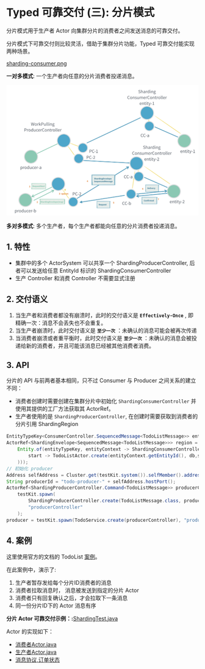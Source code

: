 # Typed 可靠交付 (三): 分片模式

分片模式用于生产者 Actor 向集群分片的消费者之间发送消息的可靠交付。

分片模式下可靠交付则比较灵活，借助于集群分片功能，Typed 可靠交付能实现两种场景。

[sharding-consumer.png](/img/sharding-consumer.png)

**一对多模式**: 一个生产者向任意的分片消费者投递消息。

![sharing-either.png](/img/sharing-either.png)

**多对多模式**: 多个生产者，每个生产者都能向任意的分片消费者投递消息。

## 1. 特性

- 集群中的多个 ActorSystem 可以共享一个 ShardingProducerController, 后者可以发送给任意 EntityId 标识的 ShardingConsumerController
- 生产 Controller 和消费 Controller 不需要显式注册

## 2. 交付语义

1. 当生产者和消费者都没有崩溃时，此时的交付语义是 **`Effectively-Once`** , 即精确一次：消息不会丢失也不会重复。
2. 当生产者崩溃时，此时交付语义是 **`至少一次`** ：未确认的消息可能会被再次传递
3. 当消费者崩溃或者重平衡时，此时交付语义是 **`至少一次`** ：未确认的消息会被投递给新的消费者，并且可能该消息已经被其他消费者消费。

## 3. API

分片的 API 与前两者基本相同，只不过 Consumer 与 Producer 之间关系的建立不同：

- 消费者创建时需要创建在集群分片中初始化 `ShardingConsumerController` 并使用其提供的工厂方法获取其 ActorRef。
- 生产者使用的是 `ShardingProducerController`, 在创建时需要获取到消费者的分片引用 ShardingRegion

```java
EntityTypeKey<ConsumerController.SequencedMessage<TodoListMessage>> entityTypeKey = EntityTypeKey.create(ShardingConsumerController.entityTypeKeyClass(), "todo");
ActorRef<ShardingEnvelope<SequencedMessage<TodoListMessage>>> region = ClusterSharding.get(testKit.system()).init(
    Entity.of(entityTypeKey, entityContext -> ShardingConsumerController.create(
        start -> TodoListActor.create(entityContext.getEntityId(), db,start)
    )));
// 初始化 producer
Address selfAddress = Cluster.get(testKit.system()).selfMember().address();
String producerId = "todo-producer-" + selfAddress.hostPort();
ActorRef<ShardingProducerController.Command<TodoListMessage>> producerController =
    testKit.spawn(
        ShardingProducerController.create(TodoListMessage.class, producerId, region, Optional.empty()),
        "producerController"
    );
producer = testKit.spawn(TodoService.create(producerController), "producer");

```

## 4. 案例

这里使用官方的文档的 TodoList [案例](https://doc.akka.io/docs/akka/current/typed/reliable-delivery.html#sharding)。

在此案例中，演示了:

1. 生产者暂存发给每个分片ID消费者的消息
2. 消费者拉取消息时， 消息被发送到指定的分片 Actor
3. 消费者只有回复确认之后，才会拉取下一条消息
4. 同一份分片ID下的 Actor 消息有序

**分片 Actor 可靠交付示例：:**[ShardingTest.java](/src/test/java/com/iquantex/phoenix/typedactor/guide/reliability/typed/ShardingTest.java)

Actor 的实现如下：

- [消费者Actor.java](/src/main/java/com/iquantex/phoenix/typedactor/guide/reliability/typed/sharding/TodoListActor.java)
- [生产者Actor.java](/src/main/java/com/iquantex/phoenix/typedactor/guide/reliability/typed/sharding/TodoService.java)
- [消息协议,订单状态](/src/main/java/com/iquantex/phoenix/typedactor/guide/reliability/protocol/)